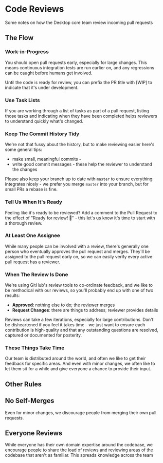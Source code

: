# Code Reviews

Some notes on how the Desktop core team review incoming pull requests

## The Flow

### Work-in-Progress

You should open pull requests early, especially for large changes. This means
continuous integration tests are run earlier on, and any regressions can be
caught before humans get involved.

Until the code is ready for review, you can prefix the PR title with [WIP] to
indicate that it's under development.

### Use Task Lists

If you are working through a list of tasks as part of a pull request, listing
those tasks and indicating when they have been completed helps reviewers to
understand quickly what's changed.

### Keep The Commit History Tidy

We're not that fussy about the history, but to make reviewing easier here's
some general tips:

 - make small, meaningful commits -
 - write good commit messages - these help the reviewer to understand the changes

Please also keep your branch up to date with `master` to ensure everything
integrates nicely - we prefer you merge `master` into your branch, but for small
PRs a rebase is fine.

### Tell Us When It's Ready

Feeling like it's ready to be reviewed? Add a comment to the Pull Request to
the effect of "Ready for review! :dog:" - this let's us know it's time to start
with a thorough review.

### At Least One Assignee

While many people can be involved with a review, there's generally one person
who eventually approves the pull request and merges. They'll be assigned to the
pull request early on, so we can easily verify every active pull request has a
reviewer.

### When The Review Is Done

We're using GitHub's review tools to co-ordinate feedback, and we like to be
methodical with our reviews, so you'll probably end up with one of two results:

 - **Approved**: nothing else to do; the reviewer merges
 - **Request Changes**: there are things to address; reviewer provides details

Reviews can take a few iterations, especially for large contributions. Don't
be disheartened if you feel it takes time - we just want to ensure each
contribution is high-quality and that any outstanding questions are resolved,
captured or documented for posterity.

### These Things Take Time

Our team is distributed around the world, and often we like to get their
feedback for specific areas. And even with minor changes, we often like to let
them sit for a while and give everyone a chance to provide their input.

## Other Rules

## No Self-Merges

Even for minor changes, we discourage people from merging their own pull
requests.

## Everyone Reviews

While everyone has their own domain expertise around the codebase, we encourage
people to share the load of reviews and reviewing areas of the codebase that
aren't as familiar. This spreads knowledge across the team

